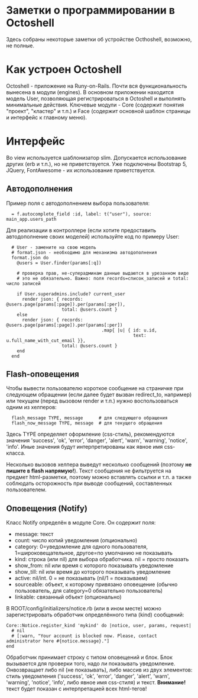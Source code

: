 # Заметки о программировании в Octoshell

Здесь собраны некоторые заметки об устройстве Octhoshell, возможно, не полные.

# Как устроен Octoshell

Octoshell - приложение на Runy-on-Rails. Почти вся функциональность вынесена в
модули (engines). В основном приложении находится модель User, позволяющая
регистрироваться в Octoshell и выполнять минимальные действия. Ключевые модули -
Core (содержит понятия "проект", "кластер" и т.п.) и Face (содержит основной
шаблон страницы и интерфейс к главному меню).

# Интерфейс

Во view используется шаблонизатор slim. Допускается использование других (erb 
и т.п.), но не приветствуется. Уже подключены Bootstrap 5, JQuery, FontAwesome -
их использование приветствуется.

## Автодополнения

Пример поля с автодополнением выбора пользователя:

```
  = f.autocomplete_field :id, label: t("user"), source: main_app.users_path
```

Для реализации в контроллере (если хотите предоставить автодополнение своих
моделей) используйте код по примеру User:

```
  # User - замените на свою модель
  # format.json - необходимо для механизма автодополнения
  format.json do
    @users = User.finder(params[:q])
    
    # проверка прав, не-суперадминам данные выдаются в урезанном виде
    # это не обязательно. Важно: поля records=список_записей и total: число записей

    if User.superadmins.include? current_user
      render json: { records: @users.page(params[:page]).per(params[:per]),
                     total: @users.count }
    else
      render json: { records: @users.page(params[:page]).per(params[:per])
                                    .map{ |u| { id: u.id,
                                                text: u.full_name_with_cut_email }},
                     total: @users.count }
    end
  end
```

## Flash-оповещения

Чтобы вывести пользователю короткое сообщение на страничке при следующем
обращении (если далее будет вызван redirect_to, например) или текущем (перед
вызовом render и т.п.) нужно воспользоваться одним из хелперов:

```
  flash_message TYPE, message      # для следующего обращения
  flash_now_message TYPE, message  # для текущего обращения
```

Здесь TYPE определяет оформление (css-стиль), рекомендуются значения 'success',
'ok', 'error', 'danger', 'alert', 'warn', 'warning', 'notice', 'info'. Иные
значения будут интерпретированы как явное имя css-класса.

Несколько вызовов хелпера выведут несколько сообщений (поэтому
**не пишите в flash напрямую!**). Текст сообщения не фильтруется на предмет
html-разметки, поэтому можно вставлять ссылки и т.п. а также соблюдать
осторожность при выводе сообщений, составленных пользователем.

## Оповещения (Notify)

Класс Notify определён в модуле Core. Он содержит поля:

- message:        текст
- count:          число копий уведомления (опционально)
- category:       0=уведомление для одного пользователя, 1=широковещательное, другое=по умолчанию не показывать
- kind:           строка (или nil) для выбора обработчика. nil = просто показать
- show_from:      nil или время с которого показывать уведомление
- show_till:      nil или время до которого показывать уведомление
- active:         nil/int. 0 = не показывать (nil/1 = показываем)
- sourceable:     объект, к которому привязано оповещение (обычно пользователь, для category=0 обязательно пользователь)
- linkable:       связанный объект (опционально)

В ROOT/config/initializers/notice.rb (или в ином месте) можно зарегистрировать обработчик
определённого типа (kind) сообщений:

```
Core::Notice.register_kind 'mykind' do |notice, user, params, request|
  # nil
  # [:warn, "Your account is blocked now. Please, contact administrator here #{notice.message}."]
end
```

Обработчик принимает строку с типом оповещений и блок. Блок вызывается для проверки
того, надо ли показывать уведомление. Онвозвращает либо nil (не показывать), либо
массив из двух элементов: стиль уведомления ('success', 'ok', 'error', 'danger',
'alert', 'warn', 'warning', 'notice', 'info', либо явное имя css-стиля) и текст.
**Внимание!** текст будет показан с интерпретацией всех html-тегов!
